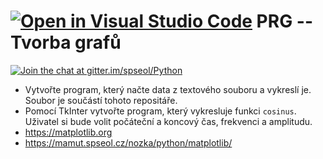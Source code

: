 [![Open in Visual Studio Code](https://classroom.github.com/assets/open-in-vscode-f059dc9a6f8d3a56e377f745f24479a46679e63a5d9fe6f495e02850cd0d8118.svg)](https://classroom.github.com/online_ide?assignment_repo_id=7370181&assignment_repo_type=AssignmentRepo)
PRG -- Tvorba grafů
=================================

[![Join the chat at gitter.im/spseol/Python](https://badges.gitter.im/spseol/PRG-No.svg)](https://gitter.im/spseol/Python?utm_source=share-link&utm_medium=link&utm_campaign=share-link)

* Vytvořte program, který načte data z textového souboru a vykreslí je. Soubor je součástí tohoto repositáře.
* Pomocí TkInter vytvořte program, který vykresluje funkci `cosinus`. Uživatel si bude volit počáteční a koncový čas, frekvenci a amplitudu.
* <https://matplotlib.org>
* <https://mamut.spseol.cz/nozka/python/matplotlib/>
